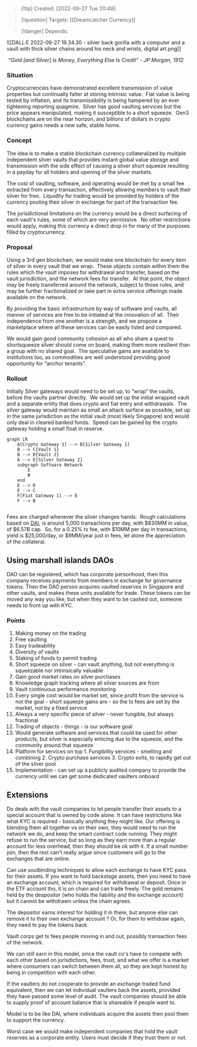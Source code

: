 >[!tip] Created: [2022-09-27 Tue 20:49]

>[!question] Targets: [[Dreamcatcher Currency]]

>[!danger] Depends: 

![[DALL·E 2022-09-27 19.34.30 - silver back gorilla with a computer and a vault with thick silver chains around his neck and wrists, digital art.png]]

 *“Gold [and Silver] Is Money, Everything Else Is Credit” - JP Morgan, 1912*

### Situation
Cryptocurrencies have demonstrated excellent transmission of value properties but continually falter at storing intrinsic value.  Fiat value is being tested by inflation, and its transmissibility is being hampered by an ever tightening reporting quagmire.  Silver has good vaulting services but the price appears manipulated, making it susceptible to a short squeeze.  Gen3 blockchains are on the near horizon, and billions of dollars in crypto currency gains needs a new safe, stable home.
### Concept
The idea is to make a stable blockchain currency collateralized by multiple independent silver vaults that provides instant global value storage and transmission with the side effect of causing a silver short squeeze resulting in a payday for all holders and opening of the silver markets.

The cost of vaulting, software, and operating would be met by a small fee extracted from every transaction, effectively allowing members to vault their silver for free.  Liquidity for trading would be provided by holders of the currency pooling their silver in exchange for part of the transaction fee.

The jurisdictional limitations on the currency would be a direct surfacing of each vault's rules, some of which are very permissive.  No other restrictions would apply, making this currency a direct drop in for many of the purposes filled by cryptocurrency.

### Proposal

Using a 3rd gen blockchain, we would make one blockchain for every item of silver in every vault that we wrap.  These objects contain within them the rules which the vault imposes for withdrawal and transfer, based on the vault jurisdiction, and the network fees for transfer.  At that point, the object may be freely transferred around the network, subject to those rules, and may be further fractionalized or take part in extra service offerings made available on the network.

By providing the basic infrastructure by way of software and vaults, all manner of services are free to be initiated at the innovation of all.  Their independence from one another is a strength, and we propose a marketplace where all these services can be easily listed and compared.

We would gain good community cohesion as all who share a quest to shortsqueeze silver should come on board, making them more resilient than a group with no shared goal.  The speculative gains are available to institutions too, as commodities are well understood providing good opportunity for “anchor tenants”.

### Rollout
Initially Silver gateways would need to be set up, to “wrap” the vaults, before the vaults partner directly.  We would set up the initial wrapped vault and a separate entity that does crypto and fiat entry and withdrawals.  The silver gateway would maintain as small an attack surface as possible, set up in the same jurisdiction as the initial vault (most likely Singapore) and would only deal in cleared banked funds.  Speed can be gained by the crypto gateway holding a small float in reserve.

```mermaid
graph LR
	A[Crypto Gateway 1] --> B[Silver Gateway 1]
	B --> C{Vault 1}
	B --> D{Vault 2}
	A --> E[Silver Gateway 2]
	subgraph Software Network
		E
		B
	end
	E --> D
	E --> C
	F[Fiat Gateway 1] --> E
	F --> B
	
```

Fees are charged whenever the silver changes hands.  Rough calculations based on [DAI](https://www.coindesk.com/price/dai/), is around 5,000 transactions per day, with $830MM in value, of $6.57B cap.  So, for a 0.25% tx fee, with $10MM per day in transactions, yield is $25,000/day, or $9MM/year just in fees, let alone the appreciation of the collateral.

## Using marshall islands DAOs
DAO can be registered, which has corporate personhood, then this company receives payments from members in exchange for governance tokens.  Then the DAO person acquires vaulted reserves in Singapore and other vaults, and makes these units available for trade.  These tokens can be moved any way you like, but when they want to be cashed out, someone needs to front up with KYC.

### Points
1.  Making money on the trading    
2.  Free vaulting
3.  Easy tradeability
4.  Diversity of vaults
5.  Staking of funds to permit trading
6.  Short squeeze on silver - can vault anything, but not everything is squeezable nor intrinsically valuable
7.  Gain good market rates on silver purchases
8.  Knowledge graph tracking where all silver sources are from
9.  Vault continuous performance monitoring
10.  Every single cost would be market set, since profit from the service is not the goal - short squeeze gains are - so the tx fees are set by the market, not by a fixed service
11.  Always a very specific piece of silver - never fungible, but always fractional
12.  Trading of objects - things - is our software goal
13.  Would generate software and services that could be used for other products, but silver is especially enticing due to the squeeze, and the community around that squeeze
14.  Platform for services on top
	1.  Fungibility services - smelting and combining
	2.  Crypto purchase services
	3.  Crypto exits, to rapidly get out of the silver pool
15. Implementation - can set up a publicly audited company to provide the currency until we can get some dedicated vaulters onboard

## Extensions
Do deals with the vault companies to let people transfer their assets to a special account that is owned by code alone.  It can have restrictions like what KYC is required - basically anything they might like.  Our offering is blending them all together vs on their own, they would need to run the network we do, and keep the smart contract code running.  They might refuse to run the service, but so long as they earn more than a regular account for less overhead, then they should be ok with it.  If a small number join, then the rest can't really argue since customers will go to the exchanges that are online.

Can use soulbinding techniques to allow each exchange to have KYC pass for their assets.  If you want to hold backstage assets, then you need to have an exchange account, which is required for withdrawal or deposit.  Once in the ETF account tho, it is on chain and can trade freely.  The gold remains held by the despositor (who holds the liability and the exchange account) but it cannot be withdrawn unless the chain agrees.

The depositor earns interest for holding it in there, but anyone else can remove it to their own exchange account ? Or, for them to withdraw again, they need to pay the tokens back.

Vault corps get tx fees people moving in and out, possibly transaction fees of the network.

We can still earn in this model, since the vault co's have to compete with each other based on jurisdictions, fees, trust, and what we offer is a market where consumers can switch between them all, so they are kept honest by being in competition with each other.

If the vaulters do not cooperate to provide an exchange traded fund equivalent, then we can let individual vaulters back the assets, provided they have passed some level of audit.  The vault companies should be able to supply proof of account balance that is shareable if people want to.

Model is to be like DAI, where individuals acquire the assets then pool them to support the currency.

Worst case we would make independent companies that hold the vault reserves as a corporate entity.  Users must decide if they trust them or not.
